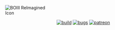 <img src="src/client/resources/icon.ico" style="max-width: 150px; height: auto; margin: 0; padding: 0;" align="center" alt="BOIII ReImagined Icon">

<div align="center">

  [![build](https://img.shields.io/github/actions/workflow/status/BiraruStudios/BOIII-ReImagined/build.yml?branch=main&label=Build&logo=github)](https://github.com/BiraruStudios/BOIII-ReImagined/actions)
  [![bugs](https://img.shields.io/github/issues/BiraruStudios/BOIII-ReImagined/bug?label=Bugs&logo=github)](https://github.com/BiraruStudios/BOIII-ReImagined/issues?q=is%3Aissue+is%3Aopen+label%3Abug)
  [![patreon](https://img.shields.io/badge/Patreon-support-red.svg?logo=patreon)](https://www.patreon.com/Biraru)
</div>
